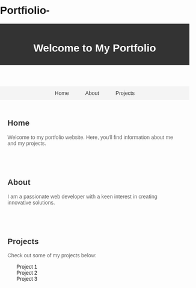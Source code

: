 # Portfiolio-
<!DOCTYPE html>
<html lang="en">
<head>
  <meta charset="UTF-8">
  <meta name="viewport" content="width=device-width, initial-scale=1.0">
  <title>My Portfolio</title>
  <style>
    body {
      font-family: Arial, sans-serif;
      margin: 0;
      padding: 0;
    }
    header {
      background-color: #333;
      color: #fff;
      padding: 10px 0;
      text-align: center;
    }
    nav {
      background-color: #f4f4f4;
      padding: 10px 0;
      text-align: center;
    }
    nav a {
      text-decoration: none;
      color: #333;
      padding: 10px 20px;
    }
    section {
      padding: 20px;
    }
    h2 {
      color: #333;
    }
    p {
      color: #666;
    }
    ul {
      list-style-type: none;
    }
  </style>
</head>
<body>

<header>
  <h1>Welcome to My Portfolio</h1>
</header>

<nav>
  <a href="#home">Home</a>
  <a href="#about">About</a>
  <a href="#projects">Projects</a>
</nav>

<section id="home">
  <h2>Home</h2>
  <p>Welcome to my portfolio website. Here, you'll find information about me and my projects.</p>
</section>

<section id="about">
  <h2>About</h2>
  <p>I am a passionate web developer with a keen interest in creating innovative solutions.</p>
</section>

<section id="projects">
  <h2>Projects</h2>
  <p>Check out some of my projects below:</p>
  <ul>
    <li>Project 1</li>
    <li>Project 2</li>
    <li>Project 3</li>
  </ul>
</section>

</body>
</html>
